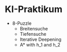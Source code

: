 ﻿# KI-Praktikum
* 8-Puzzle
  * Breitensuche
  * Tiefensuche
  * Iterative Deepening
  * A* with h_1 and h_2
